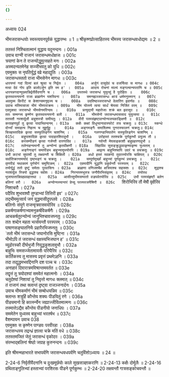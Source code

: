 ```yaml
---
{}

---
```



अध्यायः 024

भीमजरासन्धयोः स्वस्त्ययनपूर्वकं युद्धारम्भः ॥ 1 ॥ श्रीकृष्णप्रोत्साहितस्य भीमस्य जरासन्धवधोद्यमः ॥ 2 ॥

ततस्तं निश्चितात्मानं युद्धाय यदुनन्दनः ।	001a  
उवाच वाग्मी राजानं जरासन्धमधोक्षजः ॥	001c  
त्रयाणां केन ते राजन्योद्धुमुत्सहते मनः ।	002a  
अस्मदन्यतमेनेह सज्जीभवतु को युधि ॥	002c  
एवमुक्तः स नृपतिर्युद्धं वव्रे महाद्युतिः ।	003a  
जरासन्धस्ततो राजा भीमसेनेन मागधः ॥     	003c  
`धारयन्तं गदां दिव्यां बलं श्रुत्वा च निर्वृतः ।	004a  
अर्जुनं वासुदेवं च वजर्यित्वा स मागधः ॥	004c  
मत्वा देवं गोप इति बालोऽर्जुन इति स्म ह' ।	005a  
आदाय रोचनां माल्यं मङ्गल्यान्यपराणि च ॥	005c  
धारयन्नगदान्मुख्यान्निर्वृतीर्वेदनानि च ।	006a  
उपतस्थे जरासन्धं युयुत्सुं वै पुरोहितः ॥	006c  
कृतस्वस्त्ययनो राजा ब्राह्मणेन यशस्विना ।	007a  
समनह्यज्जरासन्धः क्षात्रं धर्ममनुस्मरन् ॥	007c  
अवमुच्य किरीटं स केशान्समनुमृज्य च ।	008a  
उदतिष्ठज्जरासन्धो वेलातिग इवार्णवः ॥	008c  
उवाच मतिमान्राजा भीमं भीमपराक्रमः ।	009a  
भीम योत्स्ये त्वया सार्धं श्रेयसा निर्जितं वरम् ॥	009c  
एवमुक्त्वा जरासन्धो भीमसेनमरिन्दमः ।	010a  
प्रत्युद्ययौ महातेजाः शक्रं बल इवासुरः ॥	010c  
ततः सम्मन्त्र्य कृष्णेन कृतस्वस्त्ययनो बली ।	011a  
भीमसेनो जरासन्धमाससाद युयुत्सया ॥	011c  
ततस्तौ नरशार्दूलौ बाहुशस्त्रौ समीयतुः ।	012a  
वीरौ परमसंहृष्टावन्योन्यजयकाङ्क्षिणौ ॥	012c  
करग्रहणपूर्वं तु कृत्वा पादाभिवन्दनम् ।	013a  
कक्षैः कक्षां विधुन्वानावास्फोटं तत्र चक्रतुः ॥	013c  
स्कन्धे दोर्भ्यां समाहत्य निहत्य च मुहुर्मुहुः ।	014a  
अङ्गमङ्गैः समाश्लिष्य पुनरास्फालनं चक्रतुः॥	014c  
चित्रहस्तादिकं कृत्वा सस्फुलिङ्गेन चाशनिम् ।	015a  
गलगण्डाभिघातेन सस्फुलिङ्गेन चाशनिम् ॥	015c  
बाहुपाशादिकं कृत्वा पादाहतशिरावुभौ ।	016a  
उरोहस्तं ततश्चक्रे पूर्णकुम्भौ प्रयुज्य तौ ॥	016c  
करसम्पीडनं कृत्वा गर्जन्तौ वारणाविव ।	017a  
नर्दन्तौ मेघसङ्काशौ बाहुप्रहरणावुभौ ॥	017c  
तलेनाहन्यमानौ तु अन्योन्यं कृतवीक्षणौ ।	018a  
सिंहाविव सुसङ्क्रुद्धावाकृष्याकृष्य युध्यताम् ॥	018c  
अङ्गेनाङ्गं समापीड्य बाहुभ्यामुभयोरपि ।	019a  
आवृत्य बाहुभिश्चापि उदरं च प्रचक्रतुः ॥	019c  
उभौ कट्यां सुपार्श्वे तु तक्षवन्तौ च शिक्षितौ ।	020a  
अधो हस्तं स्वकण्ठे तूदरस्योरसि चाक्षिपत् ॥	020c  
सर्वातिक्रान्तमर्यादं पृष्ठभङ्गं च चक्रतुः ।	021a  
सम्पूर्णमूर्च्छां बाहुभ्यां पूर्णकुम्भं प्रचक्रतुः ॥	021c  
तृणपीडं यथाकामं पूर्णयोगं समुष्टिकम् ।	022a  
एवमादीनि युद्धानि प्रकुर्वन्तौ परस्परम् ॥	022c  
तयोर्युद्धं ततो द्रष्टुं समेताः पुरवासिनः ।	023a  
ब्राह्मणा वणिजश्चैव क्षत्रियाश्च सहस्रशः ॥	023c  
शूद्राश्च नरशार्दूल स्त्रियो वृद्धाश्च सर्वशः ।	024a  
निरन्तरमभूत्तत्र जनौघैरभिसंवृतम् ॥	024c  
तयोरथ भुजाघातान्निग्रहप्रग्रहात्तथा ।	025a  
आसीत्सुभीमसम्पातो वज्रपर्वतयोरिव ॥	025c  
उभौ परमसंहृष्टौ बलेन बलिनां वरौ ।	026a  
अन्योन्यस्यान्तरं प्रेप्सू परस्परजयैषिणौ ॥	026c  
`शिरोभिरिव तौ मेषौ वृक्षैरिव निशाचरौ ।	027a  
पदैरिव शुभावश्वौ तुण्डाभ्यां तित्तिरी इव' ॥	027c  
तद्भीममुत्सार्य जनं युद्धमासीदुपप्लवे ।	028a  
बलिनोः संयुगे राजन्वृत्रवासवयोरिव ॥	028c  
प्रकर्षणाकर्षणाभ्यामनुकर्षविकर्षणैः ।	029a  
आचकर्षतुरन्योन्यं जानुभिश्चावजघ्नतुः ॥	029c  
ततः शब्देन महता भर्त्सयन्तौ परस्परम् ।	030a  
पाषाणसङ्घातनिभैः प्रहारैरभिजघ्नतुः ॥	030c  
`ततो भीमं जरासन्धो जघानोरसि मुष्टिना ।	031a  
भीमोऽपि तं जरासन्धं वक्षस्यभिजघान ह' ॥	031c  
व्यूढोरस्कौ दीर्घभुजौ नियुद्धकुशलावुभौ ।	032a  
बाहुभिः समसज्जेतामायसैः परिघैरिव ॥	032c  
कार्तिकस्य तु मासस्य प्रवृत्तं प्रथमेऽहनि ।	033a  
तदा तद्युद्धमभवद्दिनानि दश पञ्च च ।	033c  
अनाहारं दिवारात्रमविश्रान्तमवर्तत ॥	033e  
तद्वृत्तं तु त्रयोदश्यां समवेतं महात्मनोः ।	034a  
चतुर्दश्यां निशायां तु निवृत्तो मागधः क्लमात् ॥	034c  
तं राजानं तथा क्लान्तं दृष्ट्वा राजञ्जनार्दनः ।	035a  
उवाच भीमकर्माणं भीमं सम्बोधयन्निव ॥	035c  
क्लान्तः शत्रुर्हि कौन्तेय शक्यः पीडयितुं रणे ।	036a  
पीड्यमानो हि कार्त्स्न्येन जह्याज्जीवितमात्मनः ॥	036c  
तस्मात्तेऽद्यैव कौन्तेय पीडनीयो जनाधिपः ।	037a  
सममेतेन युध्यस्व बाहुभ्यां भरतर्षभ ॥	037c  
वैशम्पायन उवाच 	038  
एवमुक्तः स कृष्णेन पाण्डवः परवीरहा ।	038a  
जरासन्धस्य तद्रन्ध्रं ज्ञात्वा चक्रे मतिं वधे ॥	038c  
ततस्तमजितं जेतुं जरासन्धं वृकोदरः ।	039a  
संरम्भाद्बलिनां श्रेष्ठो जग्राह कुरुनन्दनः ॥ 	039c  

इति श्रीमन्महाभारते सभापर्वणि जरासन्धवधपर्वणि चतुर्विशोऽध्यायः ॥ 24 ॥

2-24-6 निर्वृतीर्वेदनानि च दुःखमूर्छयोः काले सुखसञ्ज्ञाकराणि ॥ 
2-24-13 कक्षैः दोर्मूलैः ॥ 
2-24-16 ग्रथिताङ्गुलिभ्यां हस्ताभ्यां परशिरसः पीडने पूर्णकुम्भः ॥ 
2-24-20 तक्षवन्तौ गात्रसङ्कोचवन्तौ ॥